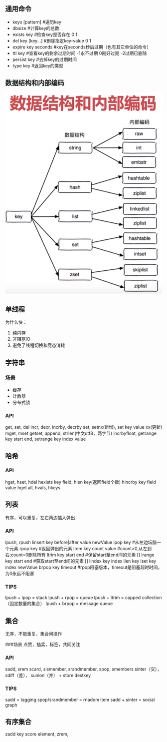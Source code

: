 ## 通用命令
- keys [pattern] #遍历key
- dbsize #计算key的总数
- exists key #检查key是否存在 0 1
- del key [key...] #删除指定key-value 0 1
- expire key seconds #key在seconds秒后过期（也有其它单位的命令）
- ttl key #查看key的剩余过期时间 -1永不过期 0刚好过期 -2过期已删除
- persist key #去掉key的过期时间
- type key #返回key的类型

## 数据结构和内部编码
![title](https://raw.githubusercontent.com/Elingering/note-images/master/gitnote/2020/03/26/Snipaste_2020-03-26_17-22-15-1585214568363.png)


## 单线程
为什么快：
1. 纯内存
2. 非阻塞IO
3. 避免了线程切换和竞态消耗

## 字符串
### 场景
- 缓存
- 计数器
- 分布式锁

### API
get, set, del
incr, decr, incrby, decrby
set, setnx(新增), set key value xx(更新)
mget, mset
getset, append, strlen(中文utf8，两字节)
incrbyfloat, getrange key start end, setrange key index value

## 哈希
### API
hget, hset, hdel
hexists key field, hlen key(返回field个数)
hincrby key field value
hget all, hvals, hkeys

## 列表
有序，可以重复，左右两边插入弹出
### API
lpush, rpush
linsert key before|after value newValue
lpop key #从左边坛醋一个元素
rpop key #返回弹出的元素
lrem key count value #count>0,从左到右;count=0删除所有
ltrim key start end #保留start至end间的元素 []
lrange key start end #获取start至end间的元素 []
lindex key index
llen key
lset key index newValue
brpop key timeout #rpop阻塞版本，timeout是阻塞超时时间，为0永远不阻塞

### TIPS
lpush + lpop = stack
lpush + rpop = queue
lpush + ltrim = capped collection（固定数量的集合）
lpush + brpop = message queue

## 集合
无序，不能重复，集合间操作

###场景
点赞，抽奖，标签，共同关注

### API
sadd, srem
scard, sismember, srandmember, spop, smembers
sinter（交）， sdiff（差）， sunion（并） + store destkey

### TIPS
sadd = tagging
spop/srandmember = rnadom item
sadd + sinter = social graph

## 有序集合
zadd key score element, zrem,
